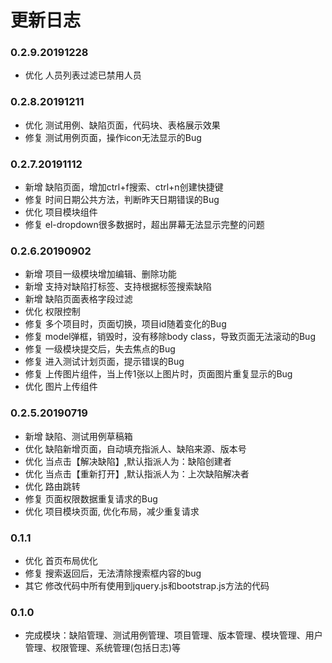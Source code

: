 # 更新日志

### 0.2.9.20191228
* 优化 人员列表过滤已禁用人员

### 0.2.8.20191211
* 优化 测试用例、缺陷页面，代码块、表格展示效果
* 修复 测试用例页面，操作icon无法显示的Bug

### 0.2.7.20191112
* 新增 缺陷页面，增加ctrl+f搜索、ctrl+n创建快捷键
* 修复 时间日期公共方法，判断昨天日期错误的Bug
* 优化 项目模块组件
* 修复 el-dropdown很多数据时，超出屏幕无法显示完整的问题

### 0.2.6.20190902
* 新增 项目一级模块增加编辑、删除功能
* 新增 支持对缺陷打标签、支持根据标签搜索缺陷
* 新增 缺陷页面表格字段过滤
* 优化 权限控制
* 修复 多个项目时，页面切换，项目id随着变化的Bug
* 修复 model弹框，销毁时，没有移除body class，导致页面无法滚动的Bug
* 修复 一级模块提交后，失去焦点的Bug
* 修复 进入测试计划页面，提示错误的Bug
* 修复 上传图片组件，当上传1张以上图片时，页面图片重复显示的Bug
* 优化 图片上传组件

### 0.2.5.20190719
* 新增 缺陷、测试用例草稿箱
* 优化 缺陷新增页面，自动填充指派人、缺陷来源、版本号
* 优化 当点击【解决缺陷】,默认指派人为：缺陷创建者
* 优化 当点击【重新打开】,默认指派人为：上次缺陷解决者
* 优化 路由跳转
* 修复 页面权限数据重复请求的Bug
* 优化 项目模块页面, 优化布局，减少重复请求

### 0.1.1 
* 优化 首页布局优化
* 修复 搜索返回后，无法清除搜索框内容的bug
* 其它 修改代码中所有使用到jquery.js和bootstrap.js方法的代码

### 0.1.0
* 完成模块：缺陷管理、测试用例管理、项目管理、版本管理、模块管理、用户管理、权限管理、系统管理(包括日志)等
